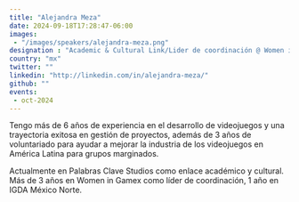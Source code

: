 ```yaml
---
title: "Alejandra Meza"
date: 2024-09-18T17:28:47-06:00
images: 
 - "/images/speakers/alejandra-meza.png"
designation : "Academic & Cultural Link/Lider de coordinación @ Women in Gamex"
country: "mx"
twitter: ""
linkedin: "http://linkedin.com/in/alejandra-meza/"
github: ""
events: 
 - oct-2024
---
```


Tengo más de 6 años de experiencia en el desarrollo de videojuegos y una trayectoria exitosa en gestión de proyectos, además de 3 años de voluntariado para ayudar a mejorar la industria de los videojuegos en América Latina para grupos marginados.

Actualmente en Palabras Clave Studios como enlace académico y cultural. Más de 3 años en Women in Gamex como líder de coordinación, 1 año en IGDA México Norte.

